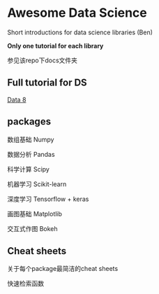 # Awesome Data Science
Short introductions for data science libraries (Ben)

**Only one tutorial for each library**

参见该repo下docs文件夹

## Full tutorial for DS

[Data 8](http://data8.org/fa18/)



## packages

数组基础 Numpy

数据分析 Pandas

科学计算 Scipy

机器学习 Scikit-learn

深度学习 Tensorflow + keras

画图基础 Matplotlib

交互式作图 Bokeh



## Cheat sheets

关于每个package最简洁的cheat sheets

快速检索函数